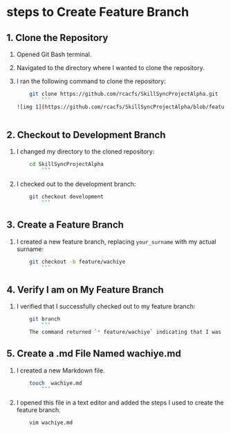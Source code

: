 # steps to Create Feature Branch

## 1. Clone the Repository

1. Opened Git Bash terminal.
2. Navigated to the directory where I wanted to clone the repository.
3. I ran the following command to clone the repository:

    ```sh
        git clone https://github.com/rcacfs/SkillSyncProjectAlpha.git
            ```
    ![img 1](https://github.com/rcacfs/SkillSyncProjectAlpha/blob/feature/wachiye/images/clone%20repo.png)
  
## 2. Checkout to Development Branch

1. I changed my directory to the cloned repository:

    ```sh
        cd SkillSyncProjectAlpha
            ```
2. I checked out to the development branch:

    ```sh
        git checkout development
            ```
## 3. Create a Feature Branch

1. I created a new feature branch, replacing `your_surname` with my actual surname:

    ```sh
        git checkout -b feature/wachiye
            ```

## 4. Verify I am on My Feature Branch

1. I verified that I successfully checked out to my feature branch:

    ```sh
        git branch
            ```
        The command returned `* feature/wachiye` indicating that I was on the feature branch.

## 5. Create a .md File Named wachiye.md

1. I created a new Markdown file.


    ```sh
        touch  wachiye.md
            ```

2. I opened this file in a text editor and added the steps I used to create the feature branch.

    ```sh
        vim wachiye.md
    
